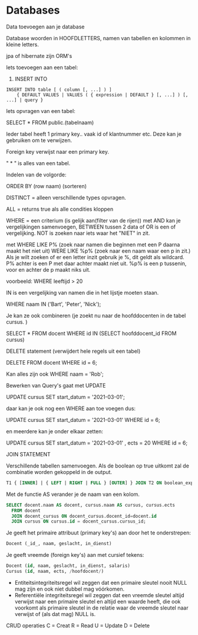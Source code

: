 # Databases


Data toevoegen aan je database

Database woorden in HOOFDLETTERS, namen van tabellen en kolommen in kleine letters.

jpa of hibernate zijn ORM's

Iets toevoegen aan een tabel:
1. INSERT INTO
```
INSERT INTO table [ ( column [, ...] ) ]
    { DEFAULT VALUES | VALUES ( { expression | DEFAULT } [, ...] ) [, ...] | query }
```

Iets opvragen van een tabel:

SELECT * FROM public.(tabelnaam)

Ieder tabel heeft 1 primary key.. vaak id of klantnummer etc.
Deze kan je gebruiken om te verwijzen.

Foreign key verwijst naar een primary key.

" * " is alles van een tabel.

Indelen van de volgorde:

ORDER BY (row naam) (sorteren)

DISTINCT = alleen verschillende types opvragen.

ALL = returns true als alle condities kloppen

WHERE = een criterium (is gelijk aan(filter van de rijen)) met AND kan je vergelijkingen samenvoegen, BETWEEN tussen 2 data of OR is een of vergelijking. NOT is zoeken naar iets waar het "NIET" in zit.

met WHERE LIKE P% (zoek naar namen die beginnen met een P daarna maakt het niet uit)
WERE LIKE %p% (zoek naar een naam waar een p in zit.)
Als je wilt zoeken of er een letter inzit gebruik je %, dit geldt als wildcard. P% achter is een P met daar achter maakt niet uit. %p% is een p tussenin, voor en achter de p maakt niks uit.

voorbeeld: WHERE leeftijd > 20 

IN is een vergelijking van namen die in het lijstje moeten staan.

WHERE naam IN ('Bart', 'Peter', 'Nick');

Je kan ze ook combineren (je zoekt nu naar de hoofddocenten in de tabel cursus. )

SELECT *
FROM docent
WHERE id IN (SELECT hoofddocent_id
            FROM cursus)

DELETE statement (verwijdert hele regels uit een tabel)

DELETE FROM docent
WHERE id = 6;

Kan alles zijn ook WHERE naam = 'Rob';

Bewerken van Query's gaat met UPDATE

UPDATE cursus
SET start_datum = '2021-03-01';

daar kan je ook nog een WHERE aan toe voegen dus:

UPDATE cursus
SET start_datum = '2021-03-01'
WHERE id = 6;

en meerdere kan je onder elkaar zetten:

UPDATE cursus
SET start_datum = '2021-03-01'
,   ects = 20
WHERE id = 6;

JOIN STATEMENT

Verschillende tabellen samenvoegen.
Als de boolean op true uitkomt zal de combinatie worden gekoppeld in de output.
```sql
T1 { [INNER] | { LEFT | RIGHT | FULL } [OUTER] } JOIN T2 ON boolean_expression
```

Met de functie AS verander je de naam van een kolom.
```sql
SELECT docent.naam AS docent, cursus.naam AS cursus, cursus.ects 
  FROM docent 
  JOIN docent_cursus ON docent_cursus.docent_id=docent.id 
  JOIN cursus ON cursus.id = docent_cursus.cursus_id;
```
Je geeft het primaire attribuut (primary key's) aan door het te onderstrepen:
```sql
Docent (_id_, naam, geslacht, in_dienst)
```

Je geeft vreemde (foreign key's) aan met cursief tekens:
```sql
Docent (id, naam, geslacht, in_dienst, salaris) 
Cursus (id, naam, ects, /hoofdocent/)
```

* Entiteitsintegriteitsregel wil zeggen dat een primaire sleutel nooit NULL mag zijn en ook niet dubbel mag vóórkomen.
* Referentiële integriteitsregel wil zeggen dat een vreemde sleutel altijd verwijst naar een primaire sleutel en altijd een waarde heeft, die ook voorkomt als primaire sleutel in de relatie waar de vreemde sleutel naar verwijst of (als dat mag) NULL is.

CRUD operaties
C = Creat
R = Read
U = Update
D = Delete
